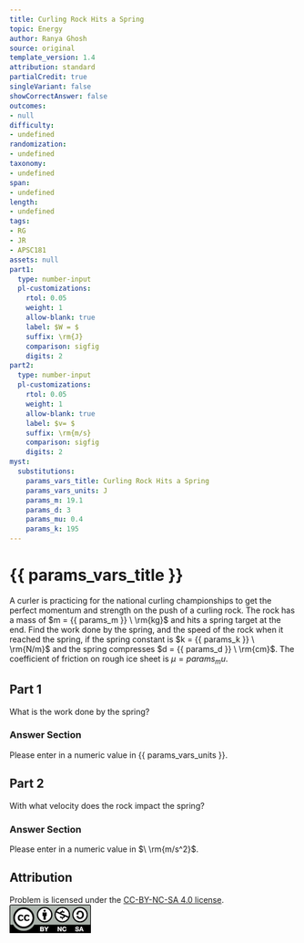 ```yaml
---
title: Curling Rock Hits a Spring
topic: Energy
author: Ranya Ghosh
source: original
template_version: 1.4
attribution: standard
partialCredit: true
singleVariant: false
showCorrectAnswer: false
outcomes:
- null
difficulty:
- undefined
randomization:
- undefined
taxonomy:
- undefined
span:
- undefined
length:
- undefined
tags:
- RG
- JR
- APSC181
assets: null
part1:
  type: number-input
  pl-customizations:
    rtol: 0.05
    weight: 1
    allow-blank: true
    label: $W = $
    suffix: \rm{J}
    comparison: sigfig
    digits: 2
part2:
  type: number-input
  pl-customizations:
    rtol: 0.05
    weight: 1
    allow-blank: true
    label: $v= $
    suffix: \rm{m/s}
    comparison: sigfig
    digits: 2
myst:
  substitutions:
    params_vars_title: Curling Rock Hits a Spring
    params_vars_units: J
    params_m: 19.1
    params_d: 3
    params_mu: 0.4
    params_k: 195
---
```

# {{ params_vars_title }}
A curler is practicing for the national curling championships to get the perfect momentum and strength on the push of a curling rock. The rock has a mass of $m = {{ params_m }} \ \rm{kg}$ and hits a spring target at the end. Find the work done by the spring, and the speed of the rock when it reached the spring, if the spring constant is $k = {{ params_k }} \ \rm{N/m}$ and the spring compresses $d = {{ params_d }} \ \rm{cm}$. The coefficient of friction on rough ice sheet is $\mu = {{ params_mu }}$.

## Part 1

What is the work done by the spring?

### Answer Section

Please enter in a numeric value in {{ params_vars_units }}.

## Part 2

With what velocity does the rock impact the spring?

### Answer Section

Please enter in a numeric value in $\ \rm{m/s^2}$.

## Attribution

Problem is licensed under the [CC-BY-NC-SA 4.0 license](https://creativecommons.org/licenses/by-nc-sa/4.0/).<br> ![The Creative Commons 4.0 license requiring attribution-BY, non-commercial-NC, and share-alike-SA license.](https://raw.githubusercontent.com/firasm/bits/master/by-nc-sa.png)